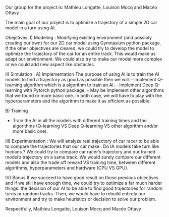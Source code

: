 Our group for the project is: Mathieu Longatte, Louison Mocq and Macéo Ottavy

The main goal of our project is to optimize a trajectory of a simple 2D car model in a turn using AI.

Obejctives:
I) Modeling :
Modifying existing environment (and possibly creating our own) for our 2D car model using Gymnasium python package. If the other objectives are cleared, we could try to develop the model to optimize the trajectory of the car for an entire track. This would make us adapt our environment. We could also try to make our model more complex or we could add new aspect like obstacles.


II) Simulation :
 A) Implementation
  The purpose of using AI is to train the AI models to find a trajectory as good as possible then we will:
    - Implement Q-learning algorithm which is a algorithm to train an AI.
    - Implement Deep Q-learning with Pytorch python package.
    - May be implement other algorithms that we found or more basic one.
  In both case, we will have to play with the hyperparameters and the algorithm to make it as efficient as possible.

  B) Training
  - Train the AI in all the models with different training times and the algorithms (Q-learning VS Deep Q-learning VS other algorithm and/or more basic one).


III) Experimentation :
 We will analyze real trajectory of car racer to be able to compare the trajectories that our car make : Do IA models take turn like humans ? We could try to compare car racer’s trajectory and our trained model’s trajectory on a same track. We would surely compare our different models and also the trade off reward VS training time, between different algorithms, hyperparameters and hardware (CPU VS GPU).


 IV) Bonus
If we succeed to have good result on those previous objectives and if we still have enough time, we could try to optimize a far much harder things: the decision of our AI to be able to find good trajectories for random turns or random tracks. Then, we would have to rebuild entirely our environment and try to make heuristics or decision to solve our problem.



Respectfully,
Mathieu Longatte, Louison Mocq and Macéo Ottavy

